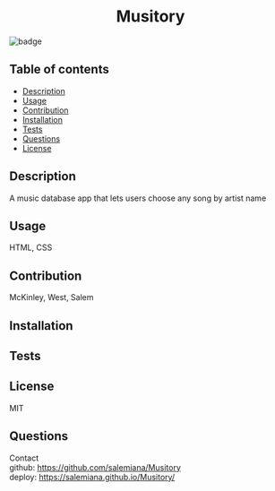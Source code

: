 

<h1 align="center">Musitory</h1>

![badge](https://img.shields.io/badge/license-MIT-brightgreen)


## Table of contents
- [Description](#description)
- [Usage](#usage)
- [Contribution](#contribution)
- [Installation](#installation)
- [Tests](#tests)
- [Questions](#questions)
- [License](#license)
    
    
## Description
A music  database app that lets users choose any song by artist name

## Usage
HTML, CSS

## Contribution
 McKinley, West, Salem

## Installation


## Tests


## License
MIT


## Questions
Contact <br />
github: https://github.com/salemiana/Musitory <br />
deploy: https://salemiana.github.io/Musitory/




